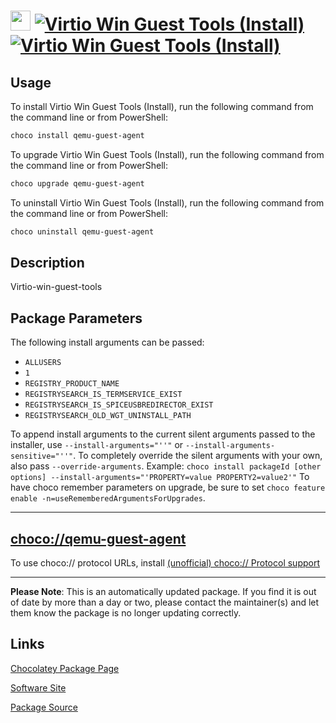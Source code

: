 ﻿# <img src="https://rawcdn.githack.com/strausmann/ChocolateyPackages/327464104957ec03a1c55ab68e1a72281b04e7b0/icons/qemu.png" width="32" height="32"/> [![Virtio Win Guest Tools (Install)](https://img.shields.io/chocolatey/v/qemu-guest-agent.svg?label=Virtio+Win+Guest+Tools+(Install))](https://community.chocolatey.org/packages/qemu-guest-agent) [![Virtio Win Guest Tools (Install)](https://img.shields.io/chocolatey/dt/qemu-guest-agent.svg)](https://community.chocolatey.org/packages/qemu-guest-agent)

## Usage

To install Virtio Win Guest Tools (Install), run the following command from the command line or from PowerShell:

```powershell
choco install qemu-guest-agent
```

To upgrade Virtio Win Guest Tools (Install), run the following command from the command line or from PowerShell:

```powershell
choco upgrade qemu-guest-agent
```

To uninstall Virtio Win Guest Tools (Install), run the following command from the command line or from PowerShell:

```powershell
choco uninstall qemu-guest-agent
```

## Description

Virtio-win-guest-tools

## Package Parameters

The following install arguments can be passed:
* `ALLUSERS`
* `1`
* `REGISTRY_PRODUCT_NAME`
* `REGISTRYSEARCH_IS_TERMSERVICE_EXIST`
* `REGISTRYSEARCH_IS_SPICEUSBREDIRECTOR_EXIST`
* `REGISTRYSEARCH_OLD_WGT_UNINSTALL_PATH`

To append install arguments to the current silent arguments passed to the installer, use `--install-arguments="''"` or `--install-arguments-sensitive="''"`. To completely override the silent arguments with your own, also pass `--override-arguments`.
Example: `choco install packageId [other options] --install-arguments="'PROPERTY=value PROPERTY2=value2'"`
To have choco remember parameters on upgrade, be sure to set `choco feature enable -n=useRememberedArgumentsForUpgrades`.

---

## [choco://qemu-guest-agent](choco://qemu-guest-agent)

To use choco:// protocol URLs, install [(unofficial) choco:// Protocol support](https://chocolatey.org/packages/choco-protocol-support)

---

**Please Note**: This is an automatically updated package. If you find it is out of date by more than a day or two, please contact the maintainer(s) and let them know the package is no longer updating correctly.
	

## Links

[Chocolatey Package Page](https://community.chocolatey.org/packages/qemu-guest-agent)

[Software Site](https://github.com/virtio-win/kvm-guest-drivers-windows)

[Package Source](https://github.com/strausmann/ChocolateyPackages/tree/master/automatic/qemu-guest-agent)

